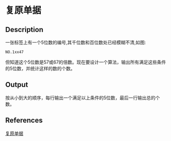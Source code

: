 # 复原单据

## Description

一张标签上有一个5位数的编号,其千位数和百位数处已经模糊不清,如图:

```
NO.1xx47
```

但知道这个5位数是57或67的倍数。现在要设计一个算法，输出所有满足这些条件的5位数，并统计这样的数的个数。

## Output

按从小到大的顺序，每行输出一个满足以上条件的5位数，最后一行输出总的个数。

## References

[复原单据](http://cpp.zjut.edu.cn/ShowProblem.aspx?ShowID=1070)

